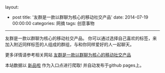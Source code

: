 layout: 
  - post 
title: '友群是一款以群聊为核心的移动社交产品' 
date: 2014-07-19 00:00:00 
categories: 网摘 
tags: 创意事物 
---

友群是一款以群聊为核心的移动社交产品。  你可以通过选择自己喜欢的标签，来加入附近同样标签的人组成的群组，与和你同样爱好的人一起聊天。  

更多详情请参考相关网站 [友群是一款以群聊为核心的移动社交产品](https://itunes.apple.com/cn/app/you-qun-rang-wo-men-zhong/id822546925?mt=8)  

本站数据以 [新品啦](http://xinpinla.com/) 作为入口点进行爬取! 并自动发布于github pages上。  
